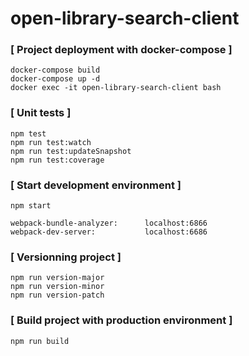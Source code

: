 # open-library-search-client

### [ Project deployment with docker-compose ]

```
docker-compose build
docker-compose up -d
docker exec -it open-library-search-client bash
```

### [ Unit tests ]

```
npm test
npm run test:watch
npm run test:updateSnapshot
npm run test:coverage
```

### [ Start development environment ]

```
npm start

webpack-bundle-analyzer:      localhost:6866
webpack-dev-server:           localhost:6686
```

### [ Versionning project ]

```
npm run version-major
npm run version-minor
npm run version-patch
```

### [ Build project with production environment ]

```
npm run build
```
